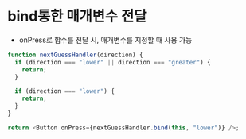 # bind통한 매개변수 전달

- onPress로 함수를 전달 시, 매개변수를 지정할 때 사용 가능

```js
function nextGuessHandler(direction) {
  if (direction === "lower" || direction === "greater") {
    return;
  }

  if (direction === "lower") {
    return;
  }
}

return <Button onPress={nextGuessHandler.bind(this, "lower")} />;
```
